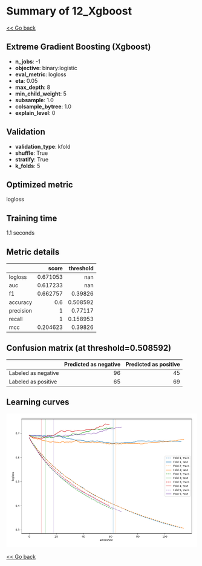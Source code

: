 # Summary of 12_Xgboost

[<< Go back](../README.md)


## Extreme Gradient Boosting (Xgboost)
- **n_jobs**: -1
- **objective**: binary:logistic
- **eval_metric**: logloss
- **eta**: 0.05
- **max_depth**: 8
- **min_child_weight**: 5
- **subsample**: 1.0
- **colsample_bytree**: 1.0
- **explain_level**: 0

## Validation
 - **validation_type**: kfold
 - **shuffle**: True
 - **stratify**: True
 - **k_folds**: 5

## Optimized metric
logloss

## Training time

1.1 seconds

## Metric details
|           |    score |   threshold |
|:----------|---------:|------------:|
| logloss   | 0.671053 |  nan        |
| auc       | 0.617233 |  nan        |
| f1        | 0.662757 |    0.39826  |
| accuracy  | 0.6      |    0.508592 |
| precision | 1        |    0.77117  |
| recall    | 1        |    0.158953 |
| mcc       | 0.204623 |    0.39826  |


## Confusion matrix (at threshold=0.508592)
|                     |   Predicted as negative |   Predicted as positive |
|:--------------------|------------------------:|------------------------:|
| Labeled as negative |                      96 |                      45 |
| Labeled as positive |                      65 |                      69 |

## Learning curves
![Learning curves](learning_curves.png)

[<< Go back](../README.md)
